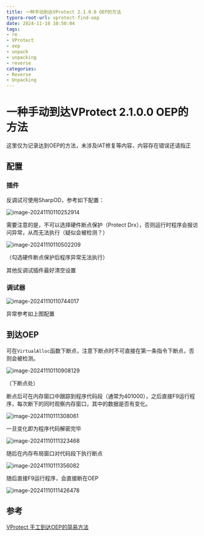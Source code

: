 ```yaml
---
title: 一种手动到达VProtect 2.1.0.0 OEP的方法
typora-root-url: vprotect-find-oep
date: 2024-11-10 10:50:04
tags:
- re
- VProtect
- oep
- unpack
- unpacking
- reverse
categories:
- Reverse
- Unpacking
---
```


# 一种手动到达VProtect 2.1.0.0 OEP的方法

这里仅为记录达到OEP的方法，未涉及IAT修复等内容，内容存在错误还请指正

## 配置

### 插件

反调试可使用SharpOD，参考如下配置：

![image-20241110110252914](image-20241110110252914.png)

需要注意的是，不可以选择硬件断点保护（Protect Drx），否则运行时程序会报访问异常，从而无法执行（疑似会被检测？）

![image-20241110110502209](image-20241110110502209.png)

（勾选硬件断点保护后程序异常无法执行）

其他反调试插件最好清空设置

### 调试器

![image-20241110110744017](image-20241110110744017.png)

异常参考如上图配置

## 到达OEP

可在`VirtualAlloc`函数下断点，注意下断点时不可直接在第一条指令下断点，否则会被检测。

![image-20241110110908129](image-20241110110908129.png)

（下断点处）

断点后可在内存窗口中跟踪到程序代码段（通常为401000），之后直接F9运行程序，每次断下的同时观察内存窗口，其中的数据是否有变化。

![image-20241110111308061](image-20241110111308061.png)

一旦变化即为程序代码解密完毕

![image-20241110111323468](image-20241110111323468.png)

随后在内存布局窗口对代码段下执行断点

![image-20241110111356082](image-20241110111356082.png)

随后直接F9运行程序，会直接断在OEP

![image-20241110111426478](image-20241110111426478.png)

## 参考

[VProtect 手工到达OEP的简易方法](https://www.52pojie.cn/forum.php?mod=viewthread&tid=104688)





